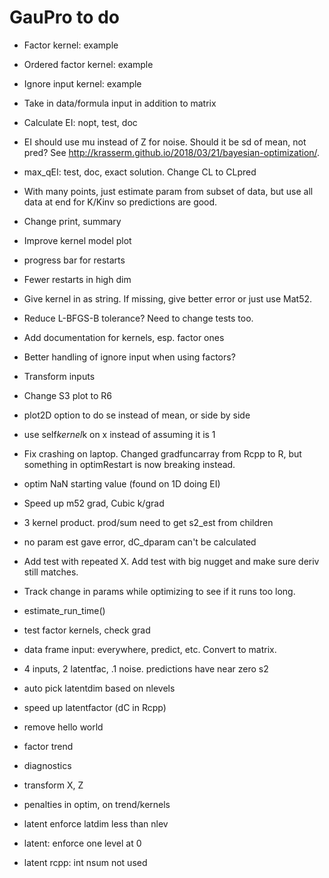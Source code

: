 # GauPro to do

* Factor kernel: example

* Ordered factor kernel: example

* Ignore input kernel: example

* Take in data/formula input in addition to matrix

* Calculate EI: nopt, test, doc

* EI should use mu instead of Z for noise. Should it be sd of mean, not pred?
See http://krasserm.github.io/2018/03/21/bayesian-optimization/.

* max_qEI: test, doc, exact solution. Change CL to CLpred

* With many points, just estimate param from subset of data, but use all data
at end for K/Kinv so predictions are good.

* Change print, summary

* Improve kernel model plot

* progress bar for restarts

* Fewer restarts in high dim

* Give kernel in as string. If missing, give better error or just use Mat52.

* Reduce L-BFGS-B tolerance? Need to change tests too.

* Add documentation for kernels, esp. factor ones

* Better handling of ignore input when using factors?

* Transform inputs

* Change S3 plot to R6

* plot2D option to do se instead of mean, or side by side

* use self$kernel$k on x instead of assuming it is 1

* Fix crashing on laptop. Changed gradfuncarray from Rcpp to R, but something
in optimRestart is now breaking instead.

* optim NaN starting value (found on 1D doing EI)

* Speed up m52 grad, Cubic k/grad

* 3 kernel product. prod/sum need to get s2_est from children

* no param est gave error, dC_dparam can't be calculated

* Add test with repeated X. Add test with big nugget and make sure deriv still matches.

* Track change in params while optimizing to see if it runs too long.

* estimate_run_time()

* test factor kernels, check grad

* data frame input: everywhere, predict, etc. Convert to matrix.

* 4 inputs, 2 latentfac, .1 noise. predictions have near zero s2

* auto pick latentdim based on nlevels

* speed up latentfactor (dC in Rcpp)

* remove hello world

* factor trend

* diagnostics

* transform X, Z

* penalties in optim, on trend/kernels

* latent enforce latdim less than nlev

* latent: enforce one level at 0

* latent rcpp: int nsum not used
